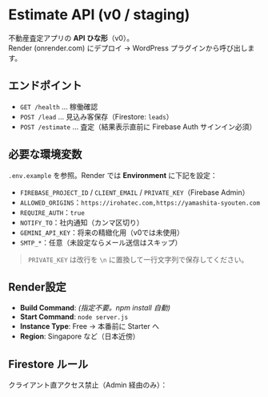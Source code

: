 # Estimate API (v0 / staging)

不動産査定アプリの **API ひな形**（v0）。  
Render (onrender.com) にデプロイ → WordPress プラグインから呼び出します。

## エンドポイント

- `GET /health` … 稼働確認
- `POST /lead` … 見込み客保存（Firestore: `leads`）
- `POST /estimate` … 査定（結果表示直前に Firebase Auth サインイン必須）

## 必要な環境変数

`.env.example` を参照。Render では **Environment** に下記を設定：

- `FIREBASE_PROJECT_ID` / `CLIENT_EMAIL` / `PRIVATE_KEY`（Firebase Admin）
- `ALLOWED_ORIGINS`：`https://irohatec.com,https://yamashita-syouten.com`
- `REQUIRE_AUTH`：`true`
- `NOTIFY_TO`：社内通知（カンマ区切り）
- `GEMINI_API_KEY`：将来の精緻化用（v0では未使用）
- `SMTP_*`：任意（未設定ならメール送信はスキップ）

> `PRIVATE_KEY` は改行を `\n` に置換して一行文字列で保存してください。

## Render設定

- **Build Command**: *(指定不要。npm install 自動)*
- **Start Command**: `node server.js`
- **Instance Type**: Free → 本番前に Starter へ
- **Region**: Singapore など（日本近傍）

## Firestore ルール

クライアント直アクセス禁止（Admin 経由のみ）：


